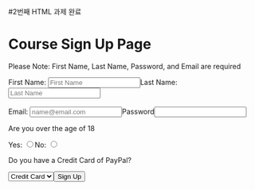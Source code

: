 #2번째 HTML 과제 완료

<!DOCTYPE html>
<html>
  <head>
    <meta charset="utf-8">
    <title>Assessment Test HTML Level2</title>
  </head>
  <body>
    <h1>Course Sign Up Page</h1>
    <p>Please Note: First Name, Last Name, Password, and Email are required</p>
    <form><label for="first_name">First Name: </label><input type="text" id="first_name" name="first_name" placeholder="First Name" required><label for="last_name">Last Name: </label><input type="text" id = "last_name" name="last_name" placeholder="Last Name" required><br><br><label for="email">Email: </label><input type="email" id="email" name="email"placeholder="name@email.com" required><label for="password">Password</label><input type="password" id="password" name="password" required><p>Are you over the age of 18</p><label for="yes">Yes: </label><input type="radio" value="Yes" name="adult" id="Yes" required><label for="no">No: </label><input type="radio" value="No" name="adult" id="no" required><p>Do you have a Credit Card of PayPal?</p><select name="payment" id=""><option value="0">Credit Card</option><option value="1">PayPal</option></select><input type="submit" value="Sign Up"></form>
  </body>
</html>
